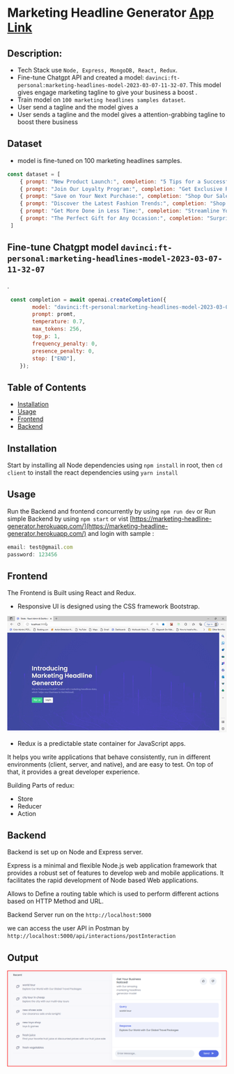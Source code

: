 # Marketing Headline Generator [App Link](https://marketing-headline-generator.herokuapp.com/)
## Description:

- Tech Stack use `Node, Express, MongoDB, React, Redux`.
-  Fine-tune Chatgpt API and created a model: `davinci:ft-personal:marketing-headlines-model-2023-03-07-11-32-07`. This model gives engage marketing tagline to give your business a boost .
- Train model on `100 marketing headlines samples dataset`.
- User send a tagline and the model gives a 
- User sends a tagline and the model gives a attention-grabbing tagline to boost there business 


## Dataset
- model is fine-tuned on 100 marketing headlines samples.
```js
const dataset = [
    { prompt: "New Product Launch:", completion: "5 Tips for a Successful Launch" },
    { prompt: "Join Our Loyalty Program:", completion: "Get Exclusive Rewards and Discounts!" },
    { prompt: "Save on Your Next Purchase:", completion: "Shop Our Sale and Get Up to 50% Off!" },
    { prompt: "Discover the Latest Fashion Trends:", completion: "Shop Our New Collection Now" },
    { prompt: "Get More Done in Less Time:", completion: "Streamline Your Workflow with Our Productivity Tools" },
    { prompt: "The Perfect Gift for Any Occasion:", completion: "Surprise Your Loved Ones with Our Gift Cards" },
 ]
 ```
 
 ## Fine-tune Chatgpt model `davinci:ft-personal:marketing-headlines-model-2023-03-07-11-32-07`
.
```js
 const completion = await openai.createCompletion({
        model: "davinci:ft-personal:marketing-headlines-model-2023-03-07-11-32-07",
        prompt: promt,
        temperature: 0.7,
        max_tokens: 256,
        top_p: 1,
        frequency_penalty: 0,
        presence_penalty: 0,
        stop: ["END"],
    });
 ```


## Table of Contents 

- [Installation](#installation)
- [Usage](#usage)
- [Frontend](#Frontend)
- [Backend](#Backend)


## Installation

Start by installing all Node dependencies using `npm install` in root, then `cd client` to install the react dependencies using `yarn install`

## Usage

Run the Backend and frontend concurrently by using `npm run dev` or Run simple Backend by using `npm start`
or vist [https://marketing-headline-generator.herokuapp.com/](https://marketing-headline-generator.herokuapp.com/) and login with sample :

```js
email: test@gmail.com
password: 123456
 ```
   

## Frontend

The Frontend is Built using React and Redux.

- Responsive UI is designed using the CSS framework Bootstrap.

![Demo video](/Demo.gif)


- Redux is a predictable state container for JavaScript apps.

It helps you write applications that behave consistently, run in different environments (client, server, and native), and are easy to test. On top of that, it provides a great developer experience.

Building Parts of redux:
 
- Store
- Reducer
- Action



## Backend

Backend is set up on Node and Express server.

Express is a minimal and flexible Node.js web application framework that provides a robust set of features to develop web and mobile applications. It facilitates the rapid development of Node based Web applications.

Allows to Define a routing table which is used to perform different actions based on HTTP Method and URL.


Backend Server run on the `http://localhost:5000`

we can access the user API in Postman by `http://localhost:5000/api/interactions/postInteraction`

## Output

![Demo video](output.png)

